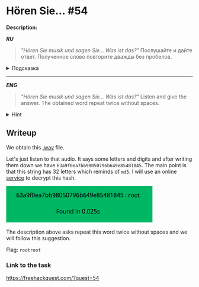 # Hören Sie... #54
**Description:**

***RU***
> *"Hören Sie musik und sagen Sie... Was ist das?"*  Послушайте и дайте ответ. Полученное слово повторите дважды без пробелов.

<details>
 <summary>Подсказка</summary>

```
То, что вы слышите, еще не ответ.
```
</details>

---

***ENG***
> *"Hören Sie musik und sagen Sie... Was ist das?"*  Listen and give the answer. The obtained word repeat twice without spaces.

<details>
 <summary>Hint</summary>

```
What you hear is not an answer yet.
```
</details>

## Writeup

We obtain this [.wav](/FHQ/files/steganography/Horen-sie.wav) file.

Let's just listen to that audio. It says some letters and digits and after writing them down we have `63a9f0ea7bb98050796b649e85481845`. The main point is that this string has 32 letters which reminds of `md5`. I will use an online [service](http://md5decrypt.net/en/) to decrypt this hash.

![image](/FHQ/images/steganography/Horen-Sie.png)

The description above asks repeat this word twice without spaces and we will follow this suggestion.

Flag: `rootroot`

### Link to the task

https://freehackquest.com/?quest=54
